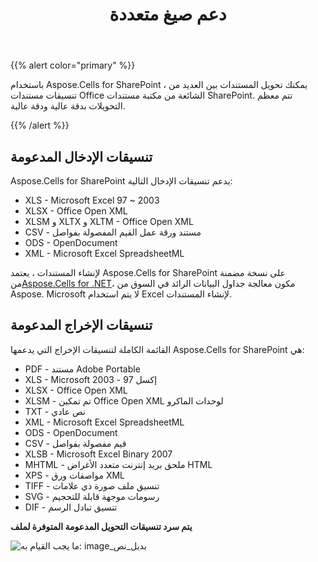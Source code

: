 ﻿---
title: دعم صيغ متعددة
type: docs
weight: 10
url: /ar/sharepoint/multiple-format-support/
---
{{% alert color="primary" %}}

باستخدام Aspose.Cells for SharePoint ، يمكنك تحويل المستندات بين العديد من تنسيقات مستندات Office الشائعة من مكتبة مستندات SharePoint. تتم معظم التحويلات بدقة عالية ودقة عالية.

{{% /alert %}}

## **تنسيقات الإدخال المدعومة**

Aspose.Cells for SharePoint يدعم تنسيقات الإدخال التالية:

- XLS - Microsoft Excel 97 ~ 2003
- XLSX - Office Open XML
- XLSM و XLTX و XLTM - Office Open XML
- CSV - مستند ورقة عمل القيم المفصولة بفواصل
- ODS - OpenDocument
- XML - Microsoft Excel SpreadsheetML

 لإنشاء المستندات ، يعتمد Aspose.Cells for SharePoint على نسخة مضمنة من[Aspose.Cells for .NET](https://products.aspose.com/cells/net/)، مكون معالجة جداول البيانات الرائد في السوق من Aspose. Microsoft لا يتم استخدام Excel لإنشاء المستندات.

## **تنسيقات الإخراج المدعومة**

القائمة الكاملة لتنسيقات الإخراج التي يدعمها Aspose.Cells for SharePoint هي:

- PDF - مستند Adobe Portable
- XLS - Microsoft إكسل 97 - 2003
- XLSX - Office Open XML
- XLSM - تم تمكين Office Open XML لوحدات الماكرو
- TXT - نص عادي
- XML - Microsoft Excel SpreadsheetML
- ODS - OpenDocument
- CSV - قيم مفصولة بفواصل
- XLSB - Microsoft Excel Binary 2007
- MHTML - ملحق بريد إنترنت متعدد الأغراض HTML
- XPS - مواصفات ورق XML
- TIFF - تنسيق ملف صورة ذي علامات
- SVG - رسومات موجهة قابلة للتحجيم
- DIF - تنسيق تبادل الرسم

**يتم سرد تنسيقات التحويل المدعومة المتوفرة لملف** 

![ما يجب القيام به: image_بديل_نص](multiple-format-support_1.png)
